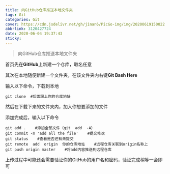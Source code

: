 ```yaml
---
title: 向GitHub仓库推送本地文件夹
tags: Git
categories: Git
cover: https://cdn.jsdelivr.net/gh/jinan6/PicGo-img/img/20200619150022.jpg
abbrlink: 3120427724
date: 2020-06-04 19:37:43
sticky:
---
```


> 向GitHub仓库推送本地文件夹

首页先在**GitHub**上新建一个仓库，取名任意

其次在本地随便新建一个文件夹，在该文件夹内右键**Git Bash Here**

输入以下命令，下载到本地

```code
git clone  #后面跟上你的仓库地址
```

然后在下载下来的文件夹内，加入你想要添加的文件

添加完成后，输入以下命令

````code
git add .    #添加全部文件（git  add  -A）
git commit -m 'add all the file'    #提交修改
git status    #查看是否还有未提交
git remote  add  origin  你的仓库地址    #远程仓库关联到origin名称上
git push origin master    #将add内容推送到远程仓库 
````

上传过程中可能还会需要验证你的GitHub的用户名和密码，验证完成稍等一会即可
